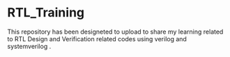 # RTL_Training
This repository has been designeted to upload to share my learning related to RTL Design and Verification related codes using verilog and systemverilog . 
